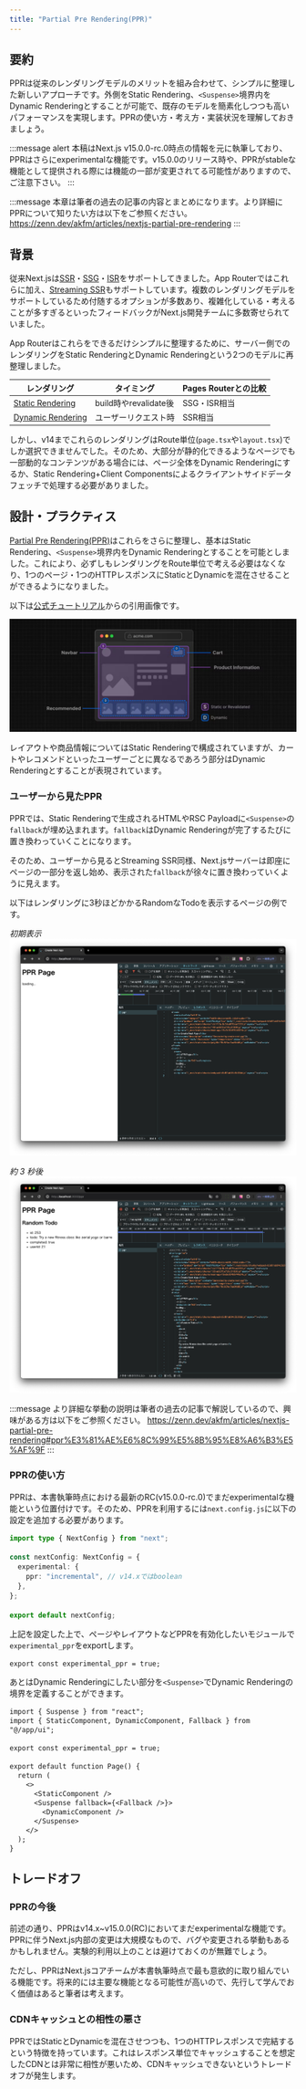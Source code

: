 ```yaml
---
title: "Partial Pre Rendering(PPR)"
---
```


## 要約

PPRは従来のレンダリングモデルのメリットを組み合わせて、シンプルに整理した新しいアプローチです。外側をStatic Rendering、`<Suspense>`境界内をDynamic Renderingとすることが可能で、既存のモデルを簡素化しつつも高いパフォーマンスを実現します。PPRの使い方・考え方・実装状況を理解しておきましょう。

:::message alert
本稿はNext.js v15.0.0-rc.0時点の情報を元に執筆しており、PPRはさらにexperimentalな機能です。v15.0.0のリリース時や、PPRがstableな機能として提供される際には機能の一部が変更されてる可能性がありますので、ご注意下さい。
:::

:::message
本章は筆者の過去の記事の内容とまとめになります。より詳細にPPRについて知りたい方は以下をご参照ください。
https://zenn.dev/akfm/articles/nextjs-partial-pre-rendering
:::

## 背景

従来Next.jsは[SSR](https://nextjs.org/docs/pages/building-your-application/rendering/server-side-rendering)・[SSG](https://nextjs.org/docs/pages/building-your-application/rendering/static-site-generation)・[ISR](https://nextjs.org/docs/pages/building-your-application/data-fetching/incremental-static-regeneration)をサポートしてきました。App Routerではこれらに加え、[Streaming SSR](https://nextjs.org/docs/app/building-your-application/rendering/server-components#streaming)もサポートしています。複数のレンダリングモデルをサポートしているため付随するオプションが多数あり、複雑化している・考えることが多すぎるといったフィードバックがNext.js開発チームに多数寄せられていました。

App Routerはこれらをできるだけシンプルに整理するために、サーバー側でのレンダリングをStatic RenderingとDynamic Renderingという2つのモデルに再整理しました。

| レンダリング                                                                                                                   | タイミング            | Pages Routerとの比較 |
| ------------------------------------------------------------------------------------------------------------------------------ | --------------------- | -------------------- |
| [Static Rendering](https://nextjs.org/docs/app/building-your-application/rendering/server-components#static-rendering-default) | build時やrevalidate後 | SSG・ISR相当         |
| [Dynamic Rendering](https://nextjs.org/docs/app/building-your-application/rendering/server-components#dynamic-rendering)       | ユーザーリクエスト時  | SSR相当              |

しかし、v14までこれらのレンダリングはRoute単位(`page.tsx`や`layout.tsx`)でしか選択できませんでした。そのため、大部分が静的化できるようなページでも一部動的なコンテンツがある場合には、ページ全体をDynamic Renderingにするか、Static Rendering+Client Componentsによるクライアントサイドデータフェッチで処理する必要がありました。

## 設計・プラクティス

[Partial Pre Rendering(PPR)](https://nextjs.org/docs/app/api-reference/next-config-js/partial-prerendering)はこれらをさらに整理し、基本はStatic Rendering、`<Suspense>`境界内をDynamic Renderingとすることを可能としました。これにより、必ずしもレンダリングをRoute単位で考える必要はなくなり、1つのページ・1つのHTTPレスポンスにStaticとDynamicを混在させることができるようになりました。

以下は[公式チュートリアル](https://nextjs.org/learn/dashboard-app/partial-prerendering)からの引用画像です。

![ppr shell](/images/nextjs-partial-pre-rendering/ppr-shell.png)

レイアウトや商品情報についてはStatic Renderingで構成されていますが、カートやレコメンドといったユーザーごとに異なるであろう部分はDynamic Renderingとすることが表現されています。

### ユーザーから見たPPR

PPRでは、Static Renderingで生成されるHTMLやRSC Payloadに`<Suspense>`の`fallback`が埋め込まれます。`fallback`はDynamic Renderingが完了するたびに置き換わっていくことになります。

そのため、ユーザーから見るとStreaming SSR同様、Next.jsサーバーは即座にページの一部分を返し始め、表示された`fallback`が徐々に置き換わっていくように見えます。

以下はレンダリングに3秒ほどかかるRandomなTodoを表示するページの例です。

_初期表示_
![stream start](/images/nextjs-partial-pre-rendering/ppr-stream-start.png)

_約 3 秒後_
![stream end](/images/nextjs-partial-pre-rendering/ppr-stream-end.png)

:::message
より詳細な挙動の説明は筆者の過去の記事で解説しているので、興味がある方は以下をご参照ください。
https://zenn.dev/akfm/articles/nextjs-partial-pre-rendering#ppr%E3%81%AE%E6%8C%99%E5%8B%95%E8%A6%B3%E5%AF%9F
:::

### PPRの使い方

PPRは、本書執筆時点における最新のRC(v15.0.0-rc.0)でまだexperimentalな機能という位置付けです。そのため、PPRを利用するには`next.config.js`に以下の設定を追加する必要があります。

```ts :next.config.ts
import type { NextConfig } from "next";

const nextConfig: NextConfig = {
  experimental: {
    ppr: "incremental", // v14.xではboolean
  },
};

export default nextConfig;
```

上記を設定した上で、ページやレイアウトなどPPRを有効化したいモジュールで`experimental_ppr`をexportします。

```tsx
export const experimental_ppr = true;
```

あとはDynamic Renderingにしたい部分を`<Suspense>`でDynamic Renderingの境界を定義することができます。

```tsx
import { Suspense } from "react";
import { StaticComponent, DynamicComponent, Fallback } from "@/app/ui";

export const experimental_ppr = true;

export default function Page() {
  return (
    <>
      <StaticComponent />
      <Suspense fallback={<Fallback />}>
        <DynamicComponent />
      </Suspense>
    </>
  );
}
```

## トレードオフ

### PPRの今後

前述の通り、PPRはv14.x~v15.0.0(RC)においてまだexperimentalな機能です。PPRに伴うNext.js内部の変更は大規模なもので、バグや変更される挙動もあるかもしれません。実験的利用以上のことは避けておくのが無難でしょう。

ただし、PPRはNext.jsコアチームが本書執筆時点で最も意欲的に取り組んでいる機能です。将来的には主要な機能となる可能性が高いので、先行して学んでおく価値はあると筆者は考えます。

### CDNキャッシュとの相性の悪さ

PPRではStaticとDynamicを混在させつつも、1つのHTTPレスポンスで完結するという特徴を持っています。これはレスポンス単位でキャッシュすることを想定したCDNとは非常に相性が悪いため、CDNキャッシュできないというトレードオフが発生します。
